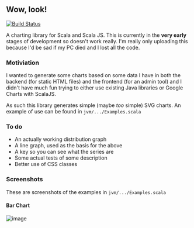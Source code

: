 ## Wow, look!

[![Build Status](https://travis-ci.org/tomverran/wowlook.svg?branch=master)](https://travis-ci.org/tomverran/wowlook)

A charting library for Scala and Scala JS.
This is currently in the **very early** stages of development so doesn't work really.
I'm really only uploading this because I'd be sad if my PC died and I lost all the code.

### Motiviation

I wanted to generate some charts based on some data I have in both the backend
(for static HTML files) and the frontend (for an admin tool) and I didn't have much fun
trying to either use existing Java libraries or Google Charts with ScalaJS.

As such this library generates simple (maybe _too_ simple) SVG charts.
An example of use can be found in `jvm/.../Examples.scala`

### To do

- An actually working distribution graph
- A line graph, used as the basis for the above
- A key so you can see what the series are
- Some actual tests of some description
- Better use of CSS classes

### Screenshots

These are screenshots of the examples in `jvm/.../Examples.scala`

#### Bar Chart

![image](https://user-images.githubusercontent.com/1388226/50558867-5e44ef00-0ce9-11e9-9d28-76ccafaec016.png)
